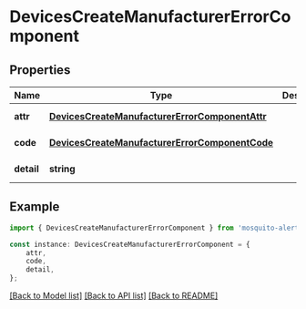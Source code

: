 # DevicesCreateManufacturerErrorComponent


## Properties

Name | Type | Description | Notes
------------ | ------------- | ------------- | -------------
**attr** | [**DevicesCreateManufacturerErrorComponentAttr**](DevicesCreateManufacturerErrorComponentAttr.md) |  | [default to undefined]
**code** | [**DevicesCreateManufacturerErrorComponentCode**](DevicesCreateManufacturerErrorComponentCode.md) |  | [default to undefined]
**detail** | **string** |  | [default to undefined]

## Example

```typescript
import { DevicesCreateManufacturerErrorComponent } from 'mosquito-alert';

const instance: DevicesCreateManufacturerErrorComponent = {
    attr,
    code,
    detail,
};
```

[[Back to Model list]](../README.md#documentation-for-models) [[Back to API list]](../README.md#documentation-for-api-endpoints) [[Back to README]](../README.md)
